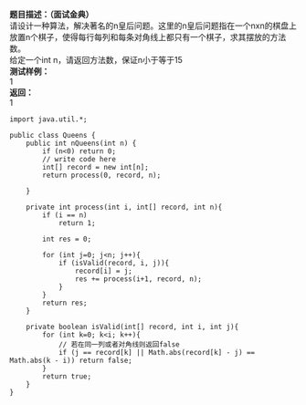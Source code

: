 **题目描述：（面试金典）**<br />请设计一种算法，解决著名的n皇后问题。这里的n皇后问题指在一个nxn的棋盘上放置n个棋子，使得每行每列和每条对角线上都只有一个棋子，求其摆放的方法数。<br />给定一个int n，请返回方法数，保证n小于等于15<br />**测试样例：**<br />1<br />**返回：**<br />1

```
import java.util.*;
 
public class Queens {
    public int nQueens(int n) {
        if (n<0) return 0;
        // write code here
        int[] record = new int[n];
        return process(0, record, n);
         
    }
     
    private int process(int i, int[] record, int n){
        if (i == n)
            return 1;
         
        int res = 0;
         
        for (int j=0; j<n; j++){
            if (isValid(record, i, j)){
                record[i] = j;
                res += process(i+1, record, n);
            }
        }
        return res;
    }
     
    private boolean isValid(int[] record, int i, int j){
        for (int k=0; k<i; k++){
            // 若在同一列或者对角线则返回false
            if (j == record[k] || Math.abs(record[k] - j) == Math.abs(k - i)) return false;
        }
        return true;
    }
}
```